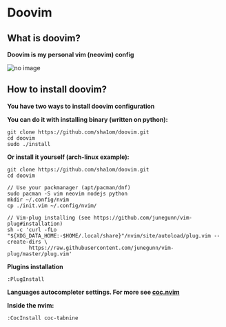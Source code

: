 # Doovim
## What is doovim?
**Doovim is my personal vim (neovim) config**

![no image](https://github.com/sha1om/doovim/blob/main/screenshots/doovim.png?raw=true)

## How to install doovim?
**You have two ways to install doovim configuration**


**You can do it with installing binary (written on python):**
```shell
git clone https://github.com/sha1om/doovim.git
cd doovim
sudo ./install
```


**Or install it yourself (arch-linux example):**
```shell
git clone https://github.com/sha1om/doovim.git
cd doovim

// Use your packmanager (apt/pacman/dnf)
sudo pacman -S vim neovim nodejs python
mkdir ~/.config/nvim
cp ./init.vim ~/.config/nvim/

// Vim-plug installing (see https://github.com/junegunn/vim-plug#installation)
sh -c 'curl -fLo "${XDG_DATA_HOME:-$HOME/.local/share}"/nvim/site/autoload/plug.vim --create-dirs \
       https://raw.githubusercontent.com/junegunn/vim-plug/master/plug.vim'

```


**Plugins installation**
```
:PlugInstall
```

**Languages autocompleter settings. For more see [coc.nvim](https://github.com/neoclide/coc.nvim)**

**Inside the nvim:**
```
:CocInstall coc-tabnine
```

